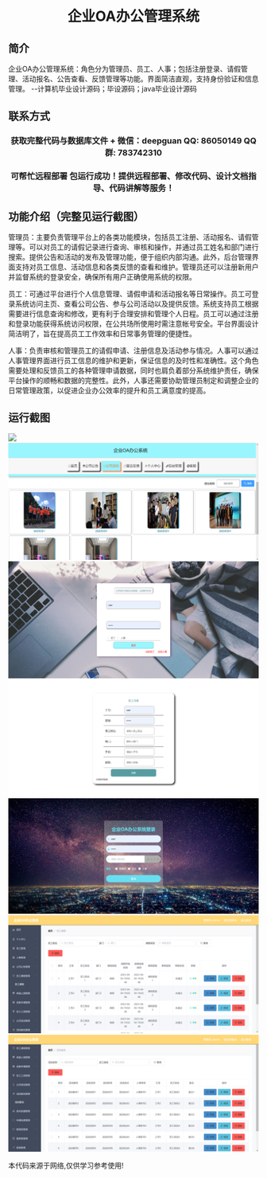 <p><h1 align="center">企业OA办公管理系统</h1></p>

## 简介
企业OA办公管理系统：角色分为管理员、员工、人事；包括注册登录、请假管理、活动报名、公告查看、反馈管理等功能。界面简洁直观，支持身份验证和信息管理。    --计算机毕业设计源码；毕设源码；java毕业设计源码


## 联系方式
<p><h3 align="center">获取完整代码与数据库文件 + 微信：deepguan QQ: 86050149 QQ群: 783742310</h3></p>
<p><h3 align="center">可帮忙远程部署 包运行成功！提供远程部署、修改代码、设计文档指导、代码讲解等服务！</h3></p>

## 功能介绍（完整见运行截图）
管理员：主要负责管理平台上的各类功能模块，包括员工注册、活动报名、请假管理等。可以对员工的请假记录进行查询、审核和操作，并通过员工姓名和部门进行搜索。提供公告和活动的发布及管理功能，便于组织内部沟通。此外，后台管理界面支持对员工信息、活动信息和各类反馈的查看和维护。管理员还可以注册新用户并监督系统的登录安全，确保所有用户正确使用系统的权限。

员工：可通过平台进行个人信息管理、请假申请和活动报名等日常操作。员工可登录系统访问主页、查看公司公告、参与公司活动以及提供反馈。系统支持员工根据需要进行信息查询和修改，更有利于合理安排和管理个人日程。员工可以通过注册和登录功能获得系统访问权限，在公共场所使用时需注意帐号安全。平台界面设计简洁明了，旨在提高员工工作效率和日常事务管理的便捷性。

人事：负责审核和管理员工的请假申请、注册信息及活动参与情况。人事可以通过人事管理界面进行员工信息的维护和更新，保证信息的及时性和准确性。这个角色需要处理和反馈员工的各种管理申请数据，同时也肩负着部分系统维护责任，确保平台操作的顺畅和数据的完整性。此外，人事还需要协助管理员制定和调整企业的日常管理政策，以促进企业办公效率的提升和员工满意度的提高。


## 运行截图
![](imgs/588112-20230627142827395-1980618202.png)
![](imgs/588112-20230627142843529-545831800.png)
![](imgs/588112-20230627142909327-734738822.png)
![](imgs/588112-20230627142914129-887210655.png)
![](imgs/588112-20230627142958428-1579446776.png)
![](imgs/588112-20230627142927342-1948887911.png)
![](imgs/588112-20230627142932204-1678777404.png)

<p>本代码来源于网络,仅供学习参考使用!</p>
